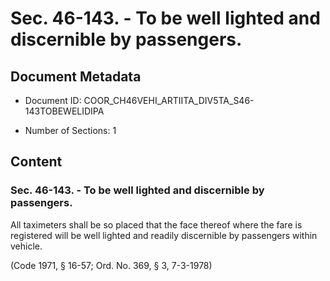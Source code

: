 # Sec. 46-143. - To be well lighted and discernible by passengers.

## Document Metadata

- Document ID: COOR_CH46VEHI_ARTIITA_DIV5TA_S46-143TOBEWELIDIPA

- Number of Sections: 1


## Content

### Sec. 46-143. - To be well lighted and discernible by passengers.

All taximeters shall be so placed that the face thereof where the fare is registered
will be well lighted and readily discernible by passengers within vehicle.


(Code 1971, § 16-57; Ord. No. 369, § 3, 7-3-1978)


